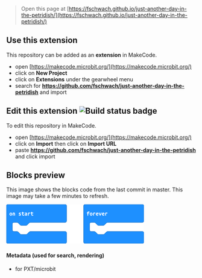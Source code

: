 > Open this page at [https://fschwach.github.io/just-another-day-in-the-petridish/](https://fschwach.github.io/just-another-day-in-the-petridish/)

## Use this extension

This repository can be added as an **extension** in MakeCode.

* open [https://makecode.microbit.org/](https://makecode.microbit.org/)
* click on **New Project**
* click on **Extensions** under the gearwheel menu
* search for **https://github.com/fschwach/just-another-day-in-the-petridish** and import

## Edit this extension ![Build status badge](https://github.com/fschwach/just-another-day-in-the-petridish/workflows/MakeCode/badge.svg)

To edit this repository in MakeCode.

* open [https://makecode.microbit.org/](https://makecode.microbit.org/)
* click on **Import** then click on **Import URL**
* paste **https://github.com/fschwach/just-another-day-in-the-petridish** and click import

## Blocks preview

This image shows the blocks code from the last commit in master.
This image may take a few minutes to refresh.

![A rendered view of the blocks](https://github.com/fschwach/just-another-day-in-the-petridish/raw/master/.github/makecode/blocks.png)

#### Metadata (used for search, rendering)

* for PXT/microbit
<script src="https://makecode.com/gh-pages-embed.js"></script><script>makeCodeRender("{{ site.makecode.home_url }}", "{{ site.github.owner_name }}/{{ site.github.repository_name }}");</script>
